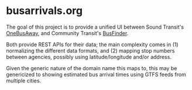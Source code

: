 # busarrivals.org

The goal of this project is to provide a unified UI between Sound Transit's [OneBusAway](https://onebusaway.org), and Community Transit's [BusFinder](http://mybusfinder.org).  

Both provide REST APIs for their data; the main complexity comes in (1) normalizing the different data formats, and (2) mapping stop numbers between agencies, possibly using latitude/longitude and/or address.

Given the generic nature of the domain name this maps to, this may be genericized to showing estimated bus arrival times using GTFS feeds from multiple cities. 
